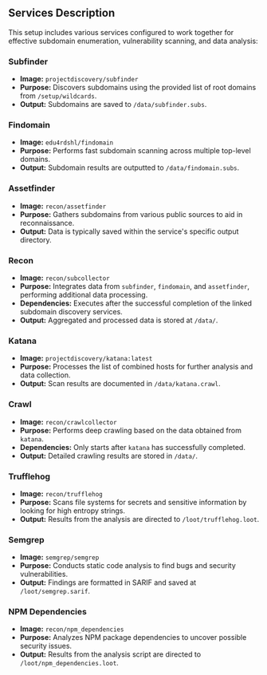 ## Services Description

This setup includes various services configured to work together for effective subdomain enumeration, vulnerability scanning, and data analysis:

### Subfinder
- **Image:** `projectdiscovery/subfinder`
- **Purpose:** Discovers subdomains using the provided list of root domains from `/setup/wildcards`.
- **Output:** Subdomains are saved to `/data/subfinder.subs`.

### Findomain
- **Image:** `edu4rdshl/findomain`
- **Purpose:** Performs fast subdomain scanning across multiple top-level domains.
- **Output:** Subdomain results are outputted to `/data/findomain.subs`.

### Assetfinder
- **Image:** `recon/assetfinder`
- **Purpose:** Gathers subdomains from various public sources to aid in reconnaissance.
- **Output:** Data is typically saved within the service's specific output directory.

### Recon
- **Image:** `recon/subcollector`
- **Purpose:** Integrates data from `subfinder`, `findomain`, and `assetfinder`, performing additional data processing.
- **Dependencies:** Executes after the successful completion of the linked subdomain discovery services.
- **Output:** Aggregated and processed data is stored at `/data/`.

### Katana
- **Image:** `projectdiscovery/katana:latest`
- **Purpose:** Processes the list of combined hosts for further analysis and data collection.
- **Output:** Scan results are documented in `/data/katana.crawl`.

### Crawl
- **Image:** `recon/crawlcollector`
- **Purpose:** Performs deep crawling based on the data obtained from `katana`.
- **Dependencies:** Only starts after `katana` has successfully completed.
- **Output:** Detailed crawling results are stored in `/data/`.

### Trufflehog
- **Image:** `recon/trufflehog`
- **Purpose:** Scans file systems for secrets and sensitive information by looking for high entropy strings.
- **Output:** Results from the analysis are directed to `/loot/trufflehog.loot`.

### Semgrep
- **Image:** `semgrep/semgrep`
- **Purpose:** Conducts static code analysis to find bugs and security vulnerabilities.
- **Output:** Findings are formatted in SARIF and saved at `/loot/semgrep.sarif`.

### NPM Dependencies
- **Image:** `recon/npm_dependencies`
- **Purpose:** Analyzes NPM package dependencies to uncover possible security issues.
- **Output:** Results from the analysis script are directed to `/loot/npm_dependencies.loot`.
